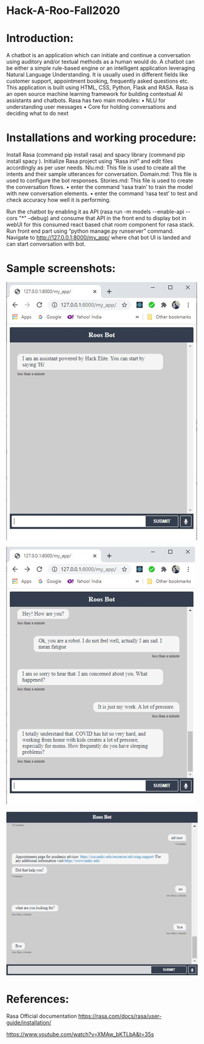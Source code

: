 # Hack-A-Roo-Fall2020

# Introduction:

A chatbot is an application which can initiate and continue a conversation using auditory and/or textual methods as a human would do. A chatbot can be either a simple rule-based engine or an intelligent application leveraging Natural Language Understanding. It is usually used in different fields like customer support, appointment booking, frequently asked questions etc. 
This application is built using HTML, CSS, Python, Flask and RASA. Rasa is an open source machine learning framework for building contextual AI assistants and chatbots. Rasa has two main modules:
•	NLU for understanding user messages 
•	Core for holding conversations and deciding what to do next 

# Installations and working procedure:

Install Rasa (command pip install rasa) and spacy library (command pip install spacy ). Initialize Rasa project using “Rasa init” and edit files accordingly as per user needs.
Nlu.md: This file is used to create all the intents and their sample utterances for conversation.
Domain.md: This file is used to configure the bot responses.
Stories.md: This file is used to create the conversation flows.
•	enter the command ‘rasa train’ to train the model with new conversation elements.
•	enter the command ‘rasa test’ to test and check accuracy how well it is performing.

Run the chatbot by enabling it as API (rasa run -m models --enable-api --cors "*" –debug) and consume that API in the front end to display bot in webUI for this consumed react based chat room component for rasa stack. Run front end part using “python manage.py runserver” command.  
Navigate to http://127.0.0.1:8000/my_app/ where chat bot UI is landed and can start conversation with bot.

# Sample screenshots:

 ![](https://github.com/sandeepsalkuti/Hack-A-Roo-Fall2020/blob/main/images/bot1.JPG)

 ![](https://github.com/sandeepsalkuti/Hack-A-Roo-Fall2020/blob/main/images/bot2.JPG)

 ![](https://github.com/sandeepsalkuti/Hack-A-Roo-Fall2020/blob/main/images/bot3.JPG)
  
 
# References:


Rasa Official documentation https://rasa.com/docs/rasa/user-guide/installation/

https://www.youtube.com/watch?v=XMAw_bKTLbA&t=35s






